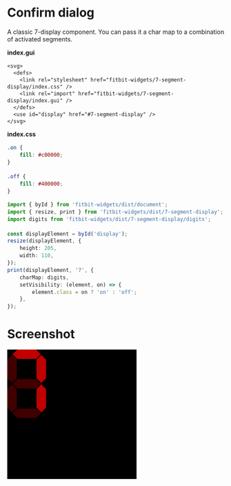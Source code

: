 # Confirm dialog

A classic 7-display component.
You can pass it a char map to a combination of activated segments.

**index.gui**

```
<svg>
  <defs>
    <link rel="stylesheet" href="fitbit-widgets/7-segment-display/index.css" />
    <link rel="import" href="fitbit-widgets/7-segment-display/index.gui" />
  </defs>
  <use id="display" href="#7-segment-display" />
</svg>
```

**index.css**

```css
.on {
	fill: #c00000;
}

.off {
	fill: #400000;
}
```

```typescript
import { byId } from 'fitbit-widgets/dist/document';
import { resize, print } from 'fitbit-widgets/dist/7-segment-display';
import digits from 'fitbit-widgets/dist/7-segment-display/digits';

const displayElement = byId('display');
resize(displayElement, {
	height: 205,
	width: 110,
});
print(displayElement, '7', {
	charMap: digits,
	setVisibility: (element, on) => {
		element.class = on ? 'on' : 'off';
	},
});
```

# Screenshot

![The number 7](./screenshot.png)
